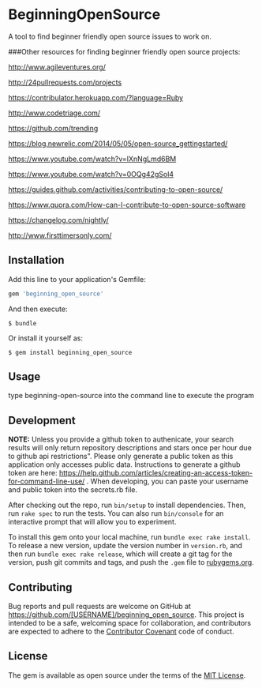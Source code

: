 # BeginningOpenSource

A tool to find beginner friendly open source issues to work on.

###Other resources for finding beginner friendly open source projects:

http://www.agileventures.org/

http://24pullrequests.com/projects

https://contribulator.herokuapp.com/?language=Ruby

http://www.codetriage.com/

https://github.com/trending

https://blog.newrelic.com/2014/05/05/open-source_gettingstarted/

https://www.youtube.com/watch?v=IXnNgLmd6BM

https://www.youtube.com/watch?v=0OQg42gSol4

https://guides.github.com/activities/contributing-to-open-source/

https://www.quora.com/How-can-I-contribute-to-open-source-software

https://changelog.com/nightly/

http://www.firsttimersonly.com/


## Installation

Add this line to your application's Gemfile:

```ruby
gem 'beginning_open_source'
```

And then execute:

    $ bundle

Or install it yourself as:

    $ gem install beginning_open_source

## Usage

type beginning-open-source into the command line to execute the program

## Development

**NOTE:** Unless you provide a github token to authenicate, your search results will only return repository descriptions and stars once per hour due to github api restrictions".  Please only generate a public token as this application only accesses public data.  Instructions to generate a github token are here: https://help.github.com/articles/creating-an-access-token-for-command-line-use/ .  When developing, you can paste your username and public token into the secrets.rb file. 

After checking out the repo, run `bin/setup` to install dependencies. Then, run `rake spec` to run the tests. You can also run `bin/console` for an interactive prompt that will allow you to experiment.

To install this gem onto your local machine, run `bundle exec rake install`. To release a new version, update the version number in `version.rb`, and then run `bundle exec rake release`, which will create a git tag for the version, push git commits and tags, and push the `.gem` file to [rubygems.org](https://rubygems.org).

## Contributing

Bug reports and pull requests are welcome on GitHub at https://github.com/[USERNAME]/beginning_open_source. This project is intended to be a safe, welcoming space for collaboration, and contributors are expected to adhere to the [Contributor Covenant](contributor-covenant.org) code of conduct.


## License

The gem is available as open source under the terms of the [MIT License](http://opensource.org/licenses/MIT).


